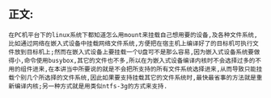 ## 正文:<br>

    在PC机平台下的linux系统下都知道怎么用mount来挂载自己想用要的设备,及各种文件系统,比如通过网络在嵌入式设备中挂载网络文件系统,方便把在宿主机上编译好了的目标机可执行文件放到目标机上;然而在嵌入式设备上要挂载一个U盘可不是那么容易,因为嵌入式设备系统要做得小,命令使用busybox,其它的文件也不多,所以在为嵌入式设备编译内核时不会选择过多的不用的组件进来,在本讲当中所要说的就是不会把所支持的所有文件系统选择进来,从而导致只能挂载个别几个所选择的文件系统,因此如果要支持挂载其它的文件系统时,最快最省事的方法就是重新编译内核;另一种方式就是用类似ntfs-3g的方式来支持.

